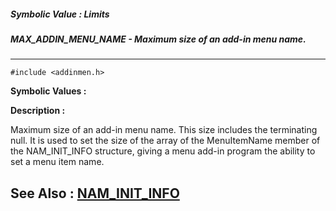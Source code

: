 ##### Symbolic Value : Limits
##### MAX_ADDIN_MENU_NAME - Maximum size of an add-in menu name.
---
```
#include <addinmen.h>
```

**Symbolic Values :**



**Description :**

Maximum size of an add-in menu name.  This size includes the terminating null.  It is used to set the size of the array of the MenuItemName member of the NAM_INIT_INFO structure, giving a menu add-in program the ability to set a menu item name.


**See Also :**
[NAM_INIT_INFO](/domino-c-api-docs/reference/Data/NAM_INIT_INFO)
---
